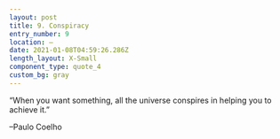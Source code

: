 ```yaml
---
layout: post
title: 9. Conspiracy
entry_number: 9
location: —
date: 2021-01-08T04:59:26.286Z
length_layout: X-Small
component_type: quote_4
custom_bg: gray
---
```

“When you want something, all the universe <span class="blackletter">conspires</span> in helping you to achieve it.” 

–Paulo Coelho